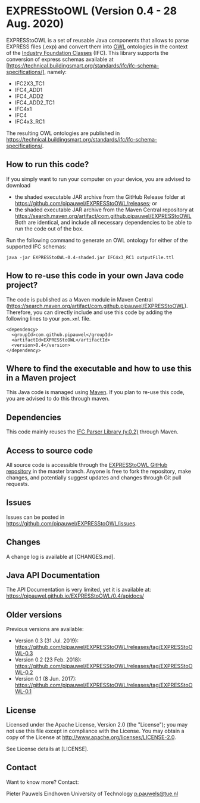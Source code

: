 # EXPRESStoOWL (Version 0.4 - 28 Aug. 2020)
EXPRESStoOWL is a set of reusable Java components that allows to parse EXPRESS files (.exp) and convert them into [OWL](https://www.w3.org/standards/techs/owl) ontologies in the context of the [Industry Foundation Classes](https://technical.buildingsmart.org/standards/ifc/) (IFC). This library supports the conversion of express schemas available at [https://technical.buildingsmart.org/standards/ifc/ifc-schema-specifications/], namely:

- IFC2X3_TC1
- IFC4_ADD1
- IFC4_ADD2
- IFC4_ADD2_TC1
- IFC4x1
- IFC4
- IFC4x3_RC1

The resulting OWL ontologies are published in https://technical.buildingsmart.org/standards/ifc/ifc-schema-specifications/.

## How to run this code?
If you simply want to run your computer on your device, you are advised to download
- the shaded executable JAR archive from the GitHub Release folder at https://github.com/pipauwel/EXPRESStoOWL/releases; or
- the shaded executable JAR archive from the Maven Central repository at https://search.maven.org/artifact/com.github.pipauwel/EXPRESStoOWL
Both are identical, and include all necessary dependencies to be able to run the code out of the box.

Run the following command to generate an OWL ontology for either of the supported IFC schemas:
```
java -jar EXPRESStoOWL-0.4-shaded.jar IFC4x3_RC1 outputFile.ttl
```

## How to re-use this code in your own Java code project?
The code is published as a Maven module in Maven Central (https://search.maven.org/artifact/com.github.pipauwel/EXPRESStoOWL). Therefore, you can directly include and use this code by adding the following lines to your `pom.xml` file.

```
<dependency>
  <groupId>com.github.pipauwel</groupId>
  <artifactId>EXPRESStoOWL</artifactId>
  <version>0.4</version>
</dependency>
```

## Where to find the executable and how to use this in a Maven project
This Java code is managed using [Maven](https://maven.apache.org/). If you plan to re-use this code, you are advised to do this through maven.

## Dependencies
This code mainly reuses the [IFC Parser Library (v.0.2)](https://github.com/pipauwel/ifcParserLib) through Maven.

## Access to source code
All source code is accessible through the [EXPRESStoOWL GitHub repository](https://github.com/pipauwel/EXPRESStoOWL/) in the master branch. Anyone is free to fork the repository, make changes, and potentially suggest updates and changes through Git pull requests.

## Issues
Issues can be posted in https://github.com/pipauwel/EXPRESStoOWL/issues.

## Changes
A change log is available at [CHANGES.md]. 

## Java API Documentation
The API Documentation is very limited, yet it is available at:
https://pipauwel.github.io/EXPRESStoOWL/0.4/apidocs/

## Older versions
Previous versions are available:
- Version 0.3 (31 Jul. 2019): https://github.com/pipauwel/EXPRESStoOWL/releases/tag/EXPRESStoOWL-0.3
- Version 0.2 (23 Feb. 2018): https://github.com/pipauwel/EXPRESStoOWL/releases/tag/EXPRESStoOWL-0.2
- Version 0.1 (8 Jun. 2017): https://github.com/pipauwel/EXPRESStoOWL/releases/tag/EXPRESStoOWL-0.1

## License
Licensed under the Apache License, Version 2.0 (the "License"); you may not use this file except in compliance with the License. You may obtain a copy of the License at http://www.apache.org/licenses/LICENSE-2.0.

See License details at [LICENSE].

## Contact
Want to know more? Contact:

Pieter Pauwels
Eindhoven University of Technology
p.pauwels@tue.nl
